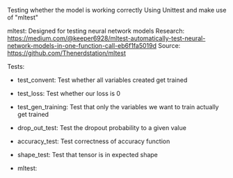 Testing whether the model is working correctly
Using Unittest and make use of "mltest"

mltest: Designed for testing neural network models 
Research: https://medium.com/@keeper6928/mltest-automatically-test-neural-network-models-in-one-function-call-eb6f1fa5019d
Source: https://github.com/Thenerdstation/mltest

Tests:

- test_convent: Test whether all variables created get trained
- test_loss: Test whether our loss is 0 
- test_gen_training: Test that only the variables we want to train actually get trained
- drop_out_test: Test the dropout probability to a given value
- accuracy_test: Test correctness of accuracy function
- shape_test: Test that tensor is in expected shape

- mltest: 


